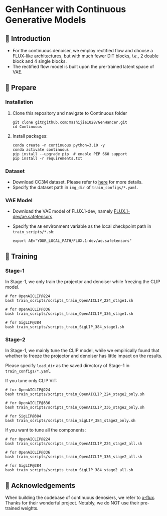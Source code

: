 # GenHancer with Continuous Generative Models



## 🔎 Introduction

* For the continuous denoiser, we employ rectified flow and choose a FLUX-like architectures, but with much fewer DiT blocks, *i.e.,* 2 double block and 4 single blocks.
* The rectified flow model is built upon the pre-trained latent space of VAE.



## 🔧 Prepare

### Installation

1. Clone this repository and navigate to Continuous folder

   ```shell
   git clone git@github.com:mashijie1028/GenHancer.git
   cd Continuous
   ```

2. Install packages:

   ```shell
   conda create -n continuous python=3.10 -y
   conda activate continuous
   pip install --upgrade pip  # enable PEP 660 support
   pip install -r requirements.txt
   ```

### Dataset

* Download CC3M dataset. Please refer to [here](https://github.com/rom1504/img2dataset/blob/main/dataset_examples/cc3m.md) for more details.
* Specify the dataset path in  `img_dir` of  `train_configs/*.yaml`.

### VAE Model

* Download the VAE model of FLUX.1-dev, namely [FLUX.1-dev/ae.safetensors](https://huggingface.co/black-forest-labs/FLUX.1-dev/blob/main/ae.safetensors).

* Specify the `AE` environment variable as the local checkpoint path in `train_scripts/*.sh`:

  ```shell
  export AE="YOUR_LOCAL_PATH/FLUX.1-dev/ae.safetensors"
  ```

  



## 🏃 Training

### Stage-1

In Stage-1, we only train the projector and denoiser while freezing the CLIP model.

```shell
# for OpenAICLIP@224
bash train_scripts/scripts_train_OpenAICLIP_224_stage1.sh

# for OpenAICLIP@336
bash train_scripts/scripts_train_OpenAICLIP_336_stage1.sh

# for SigLIP@384
bash train_scripts/scripts_train_SigLIP_384_stage1.sh
```

### Stage-2

In Stage-1, we mainly tune the CLIP model, while we empirically found that whether to freeze the projector and denoiser has little impact on the results.

Please specify `load_dir` as the saved directory of Stage-1 in `train_configs/*.yaml`.

If you tune only CLIP ViT:

```shell
# for OpenAICLIP@224
bash train_scripts/scripts_train_OpenAICLIP_224_stage2_only.sh

# for OpenAICLIP@336
bash train_scripts/scripts_train_OpenAICLIP_336_stage2_only.sh

# for SigLIP@384
bash train_scripts/scripts_train_SigLIP_384_stage2_only.sh
```

If you want to tune all the components:

```shell
# for OpenAICLIP@224
bash train_scripts/scripts_train_OpenAICLIP_224_stage2_all.sh

# for OpenAICLIP@336
bash train_scripts/scripts_train_OpenAICLIP_336_stage2_all.sh

# for SigLIP@384
bash train_scripts/scripts_train_SigLIP_384_stage2_all.sh
```



## 🤗 Acknowledgements

When building the codebase of continuous denosiers, we refer to [x-flux](https://github.com/XLabs-AI/x-flux). Thanks for their wonderful project. Notably, we do NOT use their pre-trained weights.
